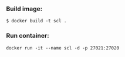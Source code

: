 ### Build image:
```console
$ docker build -t scl .
```
### Run container:
```console
docker run -it --name scl -d -p 27021:27020
```
